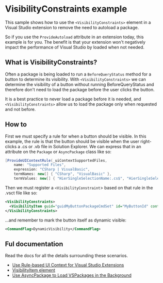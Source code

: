 # VisibilityConstraints example

This sample shows how to use the `<VisibilityConstraints>` element in a Visual Studio extension to remove the need to autoload a package.

So if you use the `ProvideAutoload` attribute in an extension today, this example is for you. The benefit is that your extension won't negatively impact the performance of Visual Studio by loaded when not needed.

## What is VisibilityConstraints?

Often a package is being loaded to run a `BeforeQueryStatus` method for a button to determine its visibility. With `<VisibilityConstraints>` we can determine the visibility of a button without running BeforeQueryStatus and therefore don't need to load the package before the user clicks the button.

It is a best practice to never load a package before it is needed, and `<VisibilityConstraints>` allow us to load the package only when requested and not before.

## How to
First we must specify a rule for when a button should be visible. In this example, the rule is that the button should be visible when the user right-clicks a .cs or .vb file in Solution Explorer. We can express that in an attribute on the `Package` or `AsyncPackage` class like so:

```csharp
[ProvideUIContextRule(_uiContextSupportedFiles,
    name: "Supported Files",
    expression: "CSharp | VisualBasic",
    termNames: new[] { "CSharp", "VisualBasic" },
    termValues: new[] { "HierSingleSelectionName:.cs$", "HierSingleSelectionName:.vb$" })]
```

Then we must register a `<VisibilityConstraint`> based on that rule in the .vsct file like so:

```xml
<VisibilityConstraints>
  <VisibilityItem guid="guidMyButtonPackageCmdSet" id="MyButtonId" context="uiContextSupportedFiles" />
</VisibilityConstraints>
```

...and remember to mark the button itself as dynamic visible:

```xml
<CommandFlag>DynamicVisibility</CommandFlag>
```

## Ful documentation
Read the docs for all the details surrounding these scenarios.

* [Use Rule-based UI Context for Visual Studio Extensions](https://docs.microsoft.com/visualstudio/extensibility/how-to-use-rule-based-ui-context-for-visual-studio-extensions)
* [VisibilityItem element](https://docs.microsoft.com/en-us/visualstudio/extensibility/visibilityitem-element)
* [Use AsyncPackage to Load VSPackages in the Background](https://docs.microsoft.com/visualstudio/extensibility/how-to-use-asyncpackage-to-load-vspackages-in-the-background)